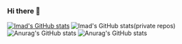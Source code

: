 ### Hi there 👋

<!--
**imadbader/imadbader** is a ✨ _special_ ✨ repository because its `README.md` (this file) appears on your GitHub profile.

Here are some ideas to get you started:

- 🔭 I’m currently working on ...
- 🌱 I’m currently learning ...
- 👯 I’m looking to collaborate on ...
- 🤔 I’m looking for help with ...
- 💬 Ask me about ...
- 📫 How to reach me: ...
- 😄 Pronouns: ...
- ⚡ Fun fact: ...
-->
[![Imad's GitHub stats](https://github-readme-stats.vercel.app/api?username=imadbader)](https://github.com/anuraghazra/github-readme-stats)
![Imad's GitHub stats(private repos)](https://github-readme-stats.vercel.app/api?username=imadbader&count_private=true)
![Anurag's GitHub stats](https://github-readme-stats.vercel.app/api?username=imadbader&show_icons=true)
![Anurag's GitHub stats](https://github-readme-stats.vercel.app/api?username=imadbader&show_icons=true&theme=radical)
